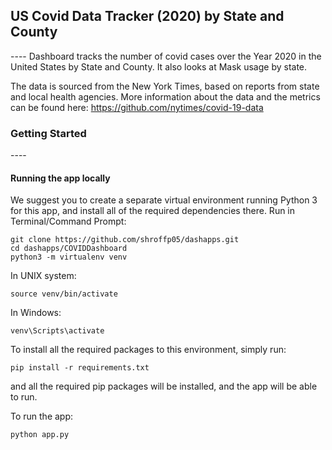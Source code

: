 <h2> US Covid Data Tracker (2020) by State and County </h2> 
----
Dashboard tracks the number of covid cases over the Year 2020 in the United States by State and County. It also looks at Mask usage by state. 

The data is sourced from the New York Times, based on reports from state and local health agencies. More information about the data and the metrics can be found here: https://github.com/nytimes/covid-19-data

<h3> Getting Started </h3>
----

<h4> Running the app locally </h4> 

We suggest you to create a separate virtual environment running Python 3 for this app, and install all of the required dependencies there. Run in Terminal/Command Prompt:

```
git clone https://github.com/shroffp05/dashapps.git 
cd dashapps/COVIDDashboard 
python3 -m virtualenv venv
```

In UNIX system: 
```
source venv/bin/activate
```

In Windows:
```
venv\Scripts\activate 
```

To install all the required packages to this environment, simply run:
```
pip install -r requirements.txt 
```

and all the required pip packages will be installed, and the app will be able to run. 

To run the app: 
```
python app.py 
```
